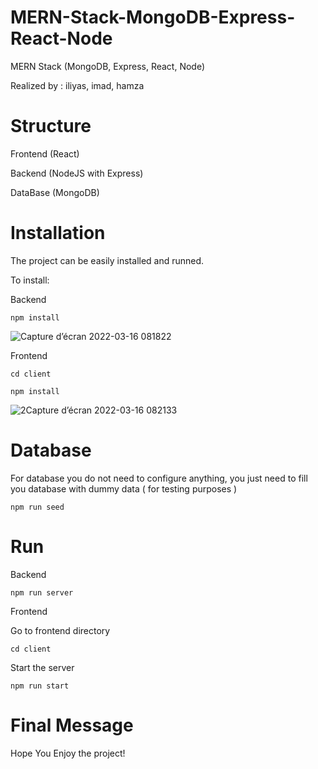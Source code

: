 # MERN-Stack-MongoDB-Express-React-Node
MERN Stack (MongoDB, Express, React, Node)

Realized by : iliyas, imad, hamza

# Structure
Frontend (React)

Backend (NodeJS with Express)

DataBase (MongoDB)

# Installation
The project can be easily installed and runned.

To install:

Backend

```
npm install
```
![Capture d’écran 2022-03-16 081822](https://user-images.githubusercontent.com/67969827/158537017-f0748112-180e-4a12-b8cf-f1c826991a51.png)

Frontend

```
cd client
```

```
npm install
```
![2Capture d’écran 2022-03-16 082133](https://user-images.githubusercontent.com/67969827/158537279-b4c38d61-adc4-4b14-aa3c-dcc3c8430455.png)


# Database

For database you do not need to configure anything, you just need to fill you database with dummy data ( for testing purposes ) 

```
npm run seed
```

# Run

Backend

```
npm run server
```

Frontend

Go to frontend directory

```
cd client
```

Start the server

```
npm run start
```

# Final Message
Hope You Enjoy the project!

